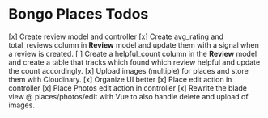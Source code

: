 # Bongo Places Todos

[x] Create review model and controller
[x] Create avg_rating and total_reviews column in **Review** model and update them with a signal when a review is created.
[ ] Create a helpful_count column in the **Review** model and create a table that tracks which found which review helpful and update the count accordingly.
[x] Upload images (multiple) for places and store them with Cloudinary.
[x] Organize UI better
[x] Place edit action in controller
[x] Place Photos edit action in controller
[x] Rewrite the blade view @ places/photos/edit with Vue to also handle delete and upload of images.
